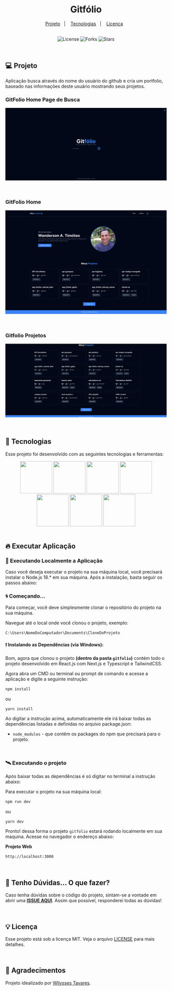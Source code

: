 <h1 align="center">
  Gitfólio  
</h1>

<div align="center">
  <a href="#-projeto">Projeto</a>&nbsp;&nbsp;&nbsp;|&nbsp;&nbsp;&nbsp;
  <a href="#-tecnologias">Tecnologias</a>&nbsp;&nbsp;&nbsp;|&nbsp;&nbsp;&nbsp;
  <a href="#-licença">Licença</a>&nbsp;&nbsp;&nbsp;
</div>

<br>

<p align="center">
  <img  src="https://img.shields.io/static/v1?label=license&message=MIT&color=15C3D6&labelColor=000000" alt="License">
  <img src="https://img.shields.io/github/forks/Wanderson-A-Timoteo/nlw-heat-origin?label=forks&message=MIT&color=15C3D6&labelColor=000000" alt="Forks">
  <img src="https://img.shields.io/github/stars/Wanderson-A-Timoteo/nlw-heat-origin?label=stars&message=MIT&color=15C3D6&labelColor=000000" alt="Stars">
</p>

<br>

## 💻 Projeto

Aplicação busca através do nome do usuário do github e cria um portfolio, baseado nas informações deste usuário mostrando seus projetos.
<br>

### GitFolio Home Page de Busca

<p align="center">
    <img alt="GitFolio Home Page de Busca" title="GitFolio Home Page de Busca" 
    src=".github/home-page-search.png" />
</p>
<br>

### GitFolio Home

<p align="center">
    <img alt="GitFolio Home" title="GitFolio Home" 
    src=".github/gitfolio-home.png" />
</p>

<br>

### Gitfolio Projetos

<p align="center">
    <img alt="Gitfolio Projetos" title="Gitfolio Projetos" 
    src=".github/gitfolio-projetos.png" />
</p>
<br>

## 🚀 Tecnologias

Esse projeto foi desenvolvido com as seguintes tecnologias e ferramentas:

<div align="center">
  <img src="https://cdn.jsdelivr.net/gh/devicons/devicon/icons/nextjs/nextjs-original-wordmark.svg" width="100" height="100" />
  <img src="https://cdn.jsdelivr.net/gh/devicons/devicon/icons/typescript/typescript-original.svg" width="100" height="100" />
  <img src="https://cdn.jsdelivr.net/gh/devicons/devicon/icons/nodejs/nodejs-original.svg" width="100" height="100" />
  <img src="https://cdn.jsdelivr.net/gh/devicons/devicon/icons/react/react-original-wordmark.svg" width="100" height="100" />
  <img src="https://cdn.jsdelivr.net/gh/devicons/devicon/icons/tailwindcss/tailwindcss-original-wordmark.svg" width="100" height="100" />
  <img src="https://cdn.jsdelivr.net/gh/devicons/devicon/icons/css3/css3-plain-wordmark.svg" width="100" height="100" />
  <img src="https://cdn.jsdelivr.net/gh/devicons/devicon/icons/vscode/vscode-original.svg" width="100" height="100" />
 
</div>

<br>

## 🔥 Executar Aplicação

### 🎇 Executando Localmente a Aplicação

Caso você deseja executar o projeto na sua máquina local, você precisará instalar o Node.js 18.\* em sua máquina. Após a instalação, basta seguir os passos abaixo:

### 🌀 Começando...

Para começar, você deve simplesmente clonar o repositório do projeto na sua máquina.

Navegue até o local onde você clonou o projeto, exemplo:

```sh
C:\Users\NomeDoComputador\Documents\CloneDoProjeto
```

#### ❗️ Instalando as Dependências (via Windows):

Bom, agora que clonou o projeto **(dentro da pasta `gitfolio`)** contém todo o projeto desenvolvido em React.js com Next.js e Typescript e TailwindCSS.

Agora abra um CMD ou terminal ou prompt de comando e acesse a aplicação e digite a seguinte instrução:

```sh
npm install
```

ou

```sh
yarn install
```

Ao digitar a instrução acima, automaticamente ele irá baixar todas as dependências listadas e definidas no arquivo package.json:

- `node_modules` - que contêm os packages do npm que precisará para o projeto.

<br>

### 🛰️ Executando o projeto

Após baixar todas as dependências é só digitar no terminal a instrução abaixo:

Para executar o projeto na sua máquina local:

```sh
npm run dev
```

ou

```sh
yarn dev
```

Pronto! dessa forma o projeto `gitfolio` estará rodando localmente em sua maquina. Acesse no navegador o endereço abaixo:

**Projeto Web**

```sh
http://localhost:3000
```

<br>

## 🚩 Tenho Dúvidas... O que fazer?

Caso tenha dúvidas sobre o código do projeto, sintam-se a vontade em abrir uma **[ISSUE AQUI](https://github.com/Wanderson-A-Timoteo/gitfolio)**. Assim que possível, responderei todas as dúvidas!

<br>

## 💡 Licença

Esse projeto está sob a licença MIT. Veja o arquivo [LICENSE](.github/LICENSE.md) para mais detalhes.

<br>

## 🤝 Agradecimentos

Projeto idealizado por [Wllysses Tavares](https://github.com/wllysses).
